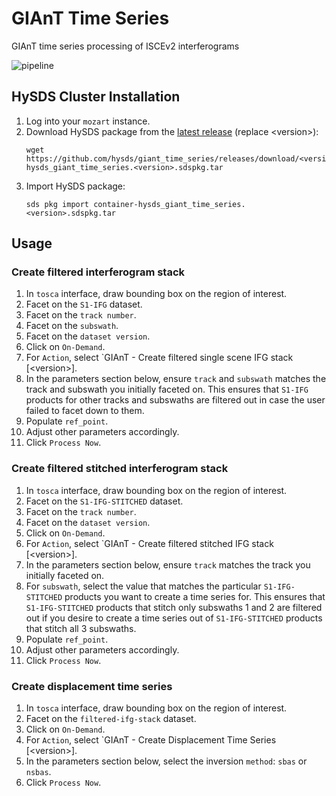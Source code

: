 # GIAnT Time Series
GIAnT time series processing of ISCEv2 interferograms

![pipeline](https://user-images.githubusercontent.com/387300/46752714-ca77ff80-cc72-11e8-99f6-502eaa954670.png)

## HySDS Cluster Installation
1. Log into your `mozart` instance.
1. Download HySDS package from the [latest release](https://github.com/hysds/giant_time_series/releases/latest) (replace \<version\>):
   ```
   wget https://github.com/hysds/giant_time_series/releases/download/<version>/container-hysds_giant_time_series.<version>.sdspkg.tar
   ```
1. Import HySDS package:
   ```
   sds pkg import container-hysds_giant_time_series.<version>.sdspkg.tar
   ```

## Usage
### Create filtered interferogram stack
1. In `tosca` interface, draw bounding box on the region of interest.
1. Facet on the `S1-IFG` dataset.
1. Facet on the `track number`.
1. Facet on the `subswath`.
1. Facet on the `dataset version`.
1. Click on `On-Demand`.
1. For `Action`, select `GIAnT - Create filtered single scene IFG stack [\<version\>].
1. In the parameters section below, ensure `track` and `subswath` matches the track and subswath you initially faceted on. This ensures that `S1-IFG` products for other tracks and subswaths are filtered out in case the user failed to facet down to them.
1. Populate `ref_point`.
1. Adjust other parameters accordingly.
1. Click `Process Now`.

### Create filtered stitched interferogram stack
1. In `tosca` interface, draw bounding box on the region of interest.
1. Facet on the `S1-IFG-STITCHED` dataset.
1. Facet on the `track number`.
1. Facet on the `dataset version`.
1. Click on `On-Demand`.
1. For `Action`, select `GIAnT - Create filtered stitched IFG stack [\<version\>].
1. In the parameters section below, ensure `track` matches the track you initially faceted on.
1. For `subswath`, select the value that matches the particular `S1-IFG-STITCHED` products you want to create a time series for. This ensures that `S1-IFG-STITCHED` products that stitch only subswaths 1 and 2 are filtered out if you desire to create a time series out of `S1-IFG-STITCHED` products that stitch all 3 subswaths.
1. Populate `ref_point`.
1. Adjust other parameters accordingly.
1. Click `Process Now`.

### Create displacement time series
1. In `tosca` interface, draw bounding box on the region of interest.
1. Facet on the `filtered-ifg-stack` dataset.
1. Click on `On-Demand`.
1. For `Action`, select `GIAnT - Create Displacement Time Series [\<version\>].
1. In the parameters section below, select the inversion `method`: `sbas` or `nsbas`.
1. Click `Process Now`.
